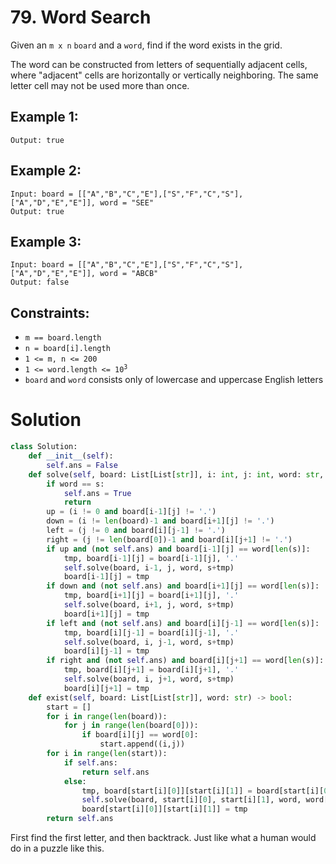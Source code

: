 # 79. Word Search

Given an `m x n` `board` and a `word`, find if the word exists in the grid.

The word can be constructed from letters of sequentially adjacent cells, where "adjacent" cells are horizontally or vertically neighboring. The same letter cell may not be used more than once.

## Example 1:
```Input: board = [["A","B","C","E"],["S","F","C","S"],["A","D","E","E"]], word = "ABCCED"
Output: true
```

## Example 2:
```
Input: board = [["A","B","C","E"],["S","F","C","S"],["A","D","E","E"]], word = "SEE"
Output: true
```

## Example 3:
```
Input: board = [["A","B","C","E"],["S","F","C","S"],["A","D","E","E"]], word = "ABCB"
Output: false
```

## Constraints:
- `m == board.length`
- `n = board[i].length`
- `1 <= m, n <= 200`
- <code>1 <= word.length <= 10<sup>3</sup></code>
- `board` and `word` consists only of lowercase and uppercase English letters

# Solution
```python
class Solution:
    def __init__(self):
        self.ans = False
    def solve(self, board: List[List[str]], i: int, j: int, word: str, s: str) -> None:
        if word == s:
            self.ans = True
            return
        up = (i != 0 and board[i-1][j] != '.')
        down = (i != len(board)-1 and board[i+1][j] != '.')
        left = (j != 0 and board[i][j-1] != '.')
        right = (j != len(board[0])-1 and board[i][j+1] != '.')
        if up and (not self.ans) and board[i-1][j] == word[len(s)]:
            tmp, board[i-1][j] = board[i-1][j], '.'
            self.solve(board, i-1, j, word, s+tmp)
            board[i-1][j] = tmp
        if down and (not self.ans) and board[i+1][j] == word[len(s)]:
            tmp, board[i+1][j] = board[i+1][j], '.'
            self.solve(board, i+1, j, word, s+tmp)
            board[i+1][j] = tmp
        if left and (not self.ans) and board[i][j-1] == word[len(s)]:
            tmp, board[i][j-1] = board[i][j-1], '.'
            self.solve(board, i, j-1, word, s+tmp)
            board[i][j-1] = tmp
        if right and (not self.ans) and board[i][j+1] == word[len(s)]:
            tmp, board[i][j+1] = board[i][j+1], '.'
            self.solve(board, i, j+1, word, s+tmp)
            board[i][j+1] = tmp
    def exist(self, board: List[List[str]], word: str) -> bool:
        start = []
        for i in range(len(board)):
            for j in range(len(board[0])):
                if board[i][j] == word[0]:
                    start.append((i,j))
        for i in range(len(start)):
            if self.ans:
                return self.ans
            else:
                tmp, board[start[i][0]][start[i][1]] = board[start[i][0]][start[i][1]], '.'
                self.solve(board, start[i][0], start[i][1], word, word[0])
                board[start[i][0]][start[i][1]] = tmp
        return self.ans
```
First find the first letter, and then backtrack. Just like what a human would do in a puzzle like this.
